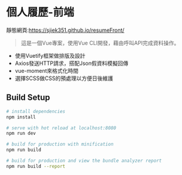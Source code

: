 # 個人履歷-前端

靜態網頁:https://sjiek351.github.io/resumeFront/

> 這是一個Vue專案，使用Vue CLI開發，藉由呼叫API完成資料操作。

* 使用Vuetify框架做排版及設計
* Axios發送HTTP請求，搭配Json假資料模擬回傳
* vue-moment來格式化時間
* 選擇SCSS做CSS的預處理以方便日後維護

## Build Setup

``` bash
# install dependencies
npm install

# serve with hot reload at localhost:8080
npm run dev

# build for production with minification
npm run build

# build for production and view the bundle analyzer report
npm run build --report
```

